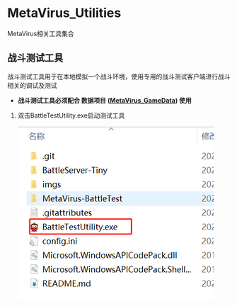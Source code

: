 # MetaVirus_Utilities
MetaVirus相关工具集合

## 战斗测试工具
战斗测试工具用于在本地模拟一个战斗环境，使用专用的战斗测试客户端进行战斗相关的调试及测试

- **战斗测试工具必须配合 数据项目 ([MetaVirus_GameData](https://github.com/Metavirus-Game/MetaVirus-GameData)) 使用**

1. 双击BattleTestUtility.exe启动测试工具

    ![image](https://github.com/Metavirus-Game/MetaVirus_Utilities/blob/main/imgs/1.1.png)

